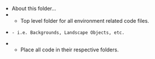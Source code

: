* About this folder...
*   - Top level folder for all environment related code files.
*     - i.e. Backgrounds, Landscape Objects, etc.
*   - Place all code in their respective folders.